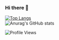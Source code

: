 ### Hi there 👋

<!--
**Florian661337/Florian661337** is a ✨ _special_ ✨ repository because its `README.md` (this file) appears on your GitHub profile.

Here are some ideas to get you started:

- 🔭 I’m currently working on ...
- 🌱 I’m currently learning ...
- 👯 I’m looking to collaborate on ...
- 🤔 I’m looking for help with ...
- 💬 Ask me about ...
- 📫 How to reach me: ...
- 😄 Pronouns: ...
- ⚡ Fun fact: ...
-->
[![Top Langs](https://github-readme-stats.vercel.app/api/top-langs/?username=Florian661337&count_private=true&show_icons=true&theme=cobalt)](https://github.com/Florian661337?tab=repositories) <br>
![Anurag's GitHub stats](https://github-readme-stats.vercel.app/api?username=Florian661337&&count_private=true&show_icons=true&theme=cobalt) <br>

![Profile Views](https://komarev.com/ghpvc/?username=Florian6613374&style=flat-square) <br>
